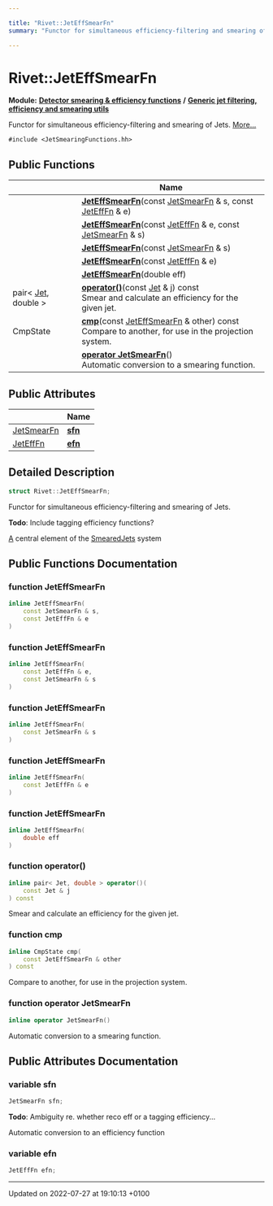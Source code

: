 ```yaml
---

title: "Rivet::JetEffSmearFn"
summary: "Functor for simultaneous efficiency-filtering and smearing of Jets. "

---
```


# Rivet::JetEffSmearFn

**Module:** **[Detector smearing & efficiency functions](http://example.org/modules/group__smearing/)** **/** **[Generic jet filtering, efficiency and smearing utils](http://example.org/modules/group__smearing__particle/)**



Functor for simultaneous efficiency-filtering and smearing of Jets.  [More...](#detailed-description)


`#include <JetSmearingFunctions.hh>`

## Public Functions

|                | Name           |
| -------------- | -------------- |
| | **[JetEffSmearFn](http://example.org/classes/structrivet_1_1jeteffsmearfn/#function-jeteffsmearfn)**(const <a href="http://example.org/modules/group__smearing__particle/#typedef-jetsmearfn">JetSmearFn</a> & s, const <a href="http://example.org/modules/group__smearing__particle/#typedef-jetefffn">JetEffFn</a> & e) |
| | **[JetEffSmearFn](http://example.org/classes/structrivet_1_1jeteffsmearfn/#function-jeteffsmearfn)**(const <a href="http://example.org/modules/group__smearing__particle/#typedef-jetefffn">JetEffFn</a> & e, const <a href="http://example.org/modules/group__smearing__particle/#typedef-jetsmearfn">JetSmearFn</a> & s) |
| | **[JetEffSmearFn](http://example.org/classes/structrivet_1_1jeteffsmearfn/#function-jeteffsmearfn)**(const <a href="http://example.org/modules/group__smearing__particle/#typedef-jetsmearfn">JetSmearFn</a> & s) |
| | **[JetEffSmearFn](http://example.org/classes/structrivet_1_1jeteffsmearfn/#function-jeteffsmearfn)**(const <a href="http://example.org/modules/group__smearing__particle/#typedef-jetefffn">JetEffFn</a> & e) |
| | **[JetEffSmearFn](http://example.org/classes/structrivet_1_1jeteffsmearfn/#function-jeteffsmearfn)**(double eff) |
| pair< <a href="http://example.org/classes/classrivet_1_1jet/">Jet</a>, double > | **[operator()](http://example.org/classes/structrivet_1_1jeteffsmearfn/#function-operator())**(const <a href="http://example.org/classes/classrivet_1_1jet/">Jet</a> & j) const<br>Smear and calculate an efficiency for the given jet.  |
| CmpState | **[cmp](http://example.org/classes/structrivet_1_1jeteffsmearfn/#function-cmp)**(const <a href="http://example.org/classes/structrivet_1_1jeteffsmearfn/">JetEffSmearFn</a> & other) const<br>Compare to another, for use in the projection system.  |
| | **[operator JetSmearFn](http://example.org/classes/structrivet_1_1jeteffsmearfn/#function-operator-jetsmearfn)**()<br>Automatic conversion to a smearing function.  |

## Public Attributes

|                | Name           |
| -------------- | -------------- |
| <a href="http://example.org/modules/group__smearing__particle/#typedef-jetsmearfn">JetSmearFn</a> | **[sfn](http://example.org/classes/structrivet_1_1jeteffsmearfn/#variable-sfn)**  |
| <a href="http://example.org/modules/group__smearing__particle/#typedef-jetefffn">JetEffFn</a> | **[efn](http://example.org/classes/structrivet_1_1jeteffsmearfn/#variable-efn)**  |

## Detailed Description

```cpp
struct Rivet::JetEffSmearFn;
```

Functor for simultaneous efficiency-filtering and smearing of Jets. 

**Todo**: Include tagging efficiency functions? 

<a href="http://example.org/classes/classrivet_1_1a/">A</a> central element of the <a href="http://example.org/classes/classrivet_1_1smearedjets/">SmearedJets</a> system

## Public Functions Documentation

### function JetEffSmearFn

```cpp
inline JetEffSmearFn(
    const JetSmearFn & s,
    const JetEffFn & e
)
```


### function JetEffSmearFn

```cpp
inline JetEffSmearFn(
    const JetEffFn & e,
    const JetSmearFn & s
)
```


### function JetEffSmearFn

```cpp
inline JetEffSmearFn(
    const JetSmearFn & s
)
```


### function JetEffSmearFn

```cpp
inline JetEffSmearFn(
    const JetEffFn & e
)
```


### function JetEffSmearFn

```cpp
inline JetEffSmearFn(
    double eff
)
```


### function operator()

```cpp
inline pair< Jet, double > operator()(
    const Jet & j
) const
```

Smear and calculate an efficiency for the given jet. 

### function cmp

```cpp
inline CmpState cmp(
    const JetEffSmearFn & other
) const
```

Compare to another, for use in the projection system. 

### function operator JetSmearFn

```cpp
inline operator JetSmearFn()
```

Automatic conversion to a smearing function. 

## Public Attributes Documentation

### variable sfn

```cpp
JetSmearFn sfn;
```


**Todo**: Ambiguity re. whether reco eff or a tagging efficiency... 

Automatic conversion to an efficiency function 


### variable efn

```cpp
JetEffFn efn;
```


-------------------------------

Updated on 2022-07-27 at 19:10:13 +0100